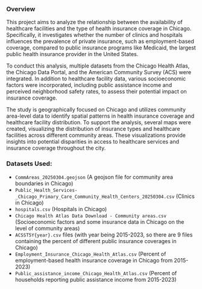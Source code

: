 ### Overview

This project aims to analyze the relationship between the availability of healthcare facilities and the type of health insurance coverage in Chicago. Specifically, it investigates whether the number of clinics and hospitals influences the prevalence of private insurance, such as employment-based coverage, compared to public insurance programs like Medicaid, the largest public health insurance provider in the United States.

To conduct this analysis, multiple datasets from the Chicago Health Atlas, the Chicago Data Portal, and the American Community Survey (ACS) were integrated. In addition to healthcare facility data, various socioeconomic factors were incorporated, including public assistance income and perceived neighborhood safety rates, to assess their potential impact on insurance coverage.

The study is geographically focused on Chicago and utilizes community area-level data to identify spatial patterns in health insurance coverage and healthcare facility distribution. To support the analysis, several maps were created, visualizing the distribution of insurance types and healthcare facilities across different community areas. These visualizations provide insights into potential disparities in access to healthcare services and insurance coverage throughout the city.

### Datasets Used:
- `CommAreas_20250304.geojson` (A geojson file for community area boundaries in Chicago)
- `Public_Health_Services-_Chicago_Primary_Care_Community_Health_Centers_20250304.csv` (Clinics in Chicago)
- `hospitals.csv` (Hospitals in Chicago)
- `Chicago Health Atlas Data Download - Community areas.csv` (Socioeconomic factors and some insurance data in Chicago on the level of community areas)
- `ACSST5Y{year}.csv` files (with year being 2015-2023, so there are 9 files containing the percent of different public insurance coverages in Chicago)
- `Employment_Insurance_Chicago_Health_Atlas.csv` (Percent of employment-based health insurance coverage in Chicago from 2015-2023)
- `Public_assistance_income_Chicago_Health_Atlas.csv` (Percent of households reporting public assistance income from 2015-2023)
